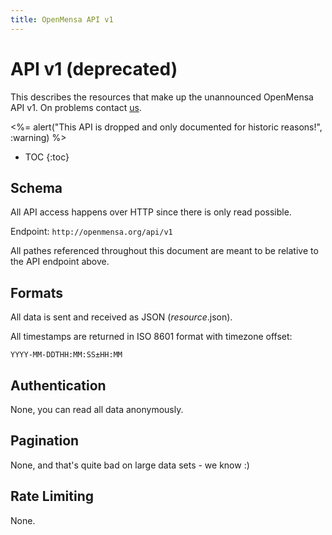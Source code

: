 ```yaml
---
title: OpenMensa API v1
---
```


# API v1 (deprecated)

This describes the resources that make up the unannounced OpenMensa API v1.
On problems contact [us](mailto:info@openmensa.org?subject=APIv1).

<%= alert("This API is dropped and only documented for historic reasons!", :warning) %>

* TOC
{:toc}

## Schema

All API access happens over HTTP since there is only read possible.

Endpoint: `http://openmensa.org/api/v1`

All pathes referenced throughout this document are meant to be relative to the API endpoint above.

## Formats

All data is sent and received as JSON (*resource*.json).

All timestamps are returned in ISO 8601 format with timezone offset:

    YYYY-MM-DDTHH:MM:SS±HH:MM

## Authentication

None, you can read all data anonymously.

## Pagination

None, and that's quite bad on large data sets - we know :)

## Rate Limiting

None.


